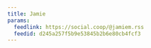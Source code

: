 ```yaml
---
title: Jamie
params:
  feedlink: https://social.coop/@jamiem.rss
  feedid: d245a257f5b9e53845b2b6e80cb4fcf3
---
```

